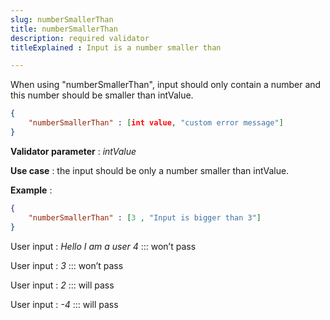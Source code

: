 ```yaml
---
slug: numberSmallerThan
title: numberSmallerThan
description: required validator
titleExplained : Input is a number smaller than

---
```


When using "numberSmallerThan", input should only contain a number and this number should be smaller than intValue.

```JSON
{
    "numberSmallerThan" : [int value, "custom error message"]
}
```
**Validator parameter** : _intValue_

**Use case** : the input should be only a number smaller than intValue.

**Example** : 

```JSON
{
    "numberSmallerThan" : [3 , "Input is bigger than 3"]
}
```

User input : _Hello I am a user 4_ ::: won’t pass

User input : _3_ ::: won’t pass

User input : _2_ ::: will pass

User input : _-4_ ::: will pass
